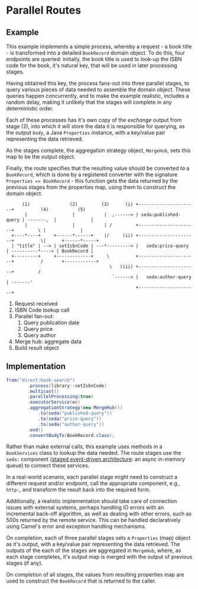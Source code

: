 # Parallel Routes
## Example
This example implements a simple process, whereby a request - a book title - is transformed into a
detailed `BookRecord` domain object.  To do this, four endpoints are queried: initially, the book title
is used to look-up the ISBN code for the book, it's natural key, that will be used in later processing 
stages.

Having obtained this key, the process fans-out into three parallel stages, to query various pieces of data 
needed to assemble the domain object.  These queries happen concurrently, and to make the example realistic,
includes a random delay, making it unlikely that the stages will complete in any deterministic order.

Each of these processes has it's own copy of the _exchange_ output from stage (2), into which it will store
the data it is responsible for querying, as the output `body`, a Java `Properties` instance, with a key/value
pair representing the data retrieved.

As the stages complete, the aggregation strategy object, `MergeHub`, sets this map to be the output object.

Finally, the route specifies that the resulting value should be converted to a `BookRecord`, which is done
by a registered converter with the signature `Properties => BookRecord` - this function gets the data
returned by the previous stages from the properties map, using them to construct the domain object.

```
      (1)               (2)         (3)      (i) +----------------------+          (4)           (5)
       |                 |           |  ,------> | seda:published-query | -------,  |             | 
       |                 |           | /         +----------------------+         \ |             |
  +----*----+     +------*------+    |/     (ii) +----------------------+          \|      +------*-----+
  | "title" | --> | setIsbnCode | ---*---------> |   seda:price-query   | ----------*----> | BookRecord |
  +---------+     +-------------+     \          +----------------------+          /       +------------+
                                       \   (iii) +----------------------+         /           
                                        `------> |   seda:author-query  | -------'
                                                 +----------------------+
```
1.  Request received
1.  ISBN Code lookup call
1.  Parallel fan-out:
    1.  Query publication date
    1.  Query price
    1.  Query author
1.  Merge hub: aggregate data
1.  Build result object

## Implementation
```java
from("direct:book-search")
        .process(library::setIsbnCode)
        .multicast()
        .parallelProcessing(true)
        .executorService(ec)
        .aggregationStrategy(new MergeHub())
            .to(seda("published-query"))
            .to(seda("price-query"))
            .to(seda("author-query"))
        .end()
        .convertBodyTo(BookRecord.class);
```
Rather than make external calls, this example uses methods in a `BookServices` class to lookup the data needed. 
The route stages use the `seda:` component
([staged event-driven architecture](https://en.wikipedia.org/wiki/Staged_event-driven_architecture):
an async in-memory queue) to connect these services.  

In a real-world scenario, each parallel stage might need to construct a different request and/or endpoint,
call the appropriate component, e.g., `http:`, and transform the result back into the required form. 

Additionally, a realistic implementation should take care of connection issues with external systems, perhaps
handling IO errors with an incremental back-off algorithm, as well as dealing with other errors, such as 500s
returned by the remote service.  This can be handled declaratively using Camel's error and exception handling
mechanisms.

On completion, each of three parallel stages sets a `Properties` (map) object as it's output, with a key/value pair
representing the data retrieved. The outputs of the each of the stages are aggregated in `MergeHub`, where, as
each stage completes, it's output map is merged with the output of previous stages (if any).

On completion of all stages, the values from resulting properties map are used to construct the `BookRecord` that
is returned to the caller.